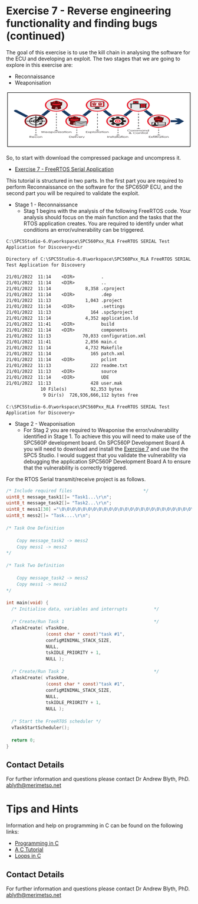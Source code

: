 # Exercise 7 - Reverse engineering functionality and finding bugs (continued)

The goal of this exercise is to use the kill chain in analysing the software for the ECU and developing an exploit. The two stages that we are going to explore in this exercise are:

* Reconnaissance
* Weaponisation

![Cyber Kill Cain](KillChain.png)

So, to start with download the compressed package and uncompress it.

* [Exercise 7 - FreeRTOS Serial Application](https://github.com/Merimetso-Code/EmbeddedAutomotiveSecurity/blob/main/EXERCISE7.zip)

This tutorial is structured in two parts. In the first part you are required to perform Reconnaissance on the software for the SPC650P ECU, and the second part you will be required to validate the exploit.  

* Stage 1 - Reconnaissance
  *  Stag 1 begins with the analysis of the following FreeRTOS code. Your analysis should focus on the main function and the tasks that the RTOS application creates. You are required to identify under what conditions an error/vulnerability can be triggered.
```
C:\SPC5Studio-6.0\workspace\SPC560Pxx_RLA FreeRTOS SERIAL Test Application for Discovery>dir

Directory of C:\SPC5Studio-6.0\workspace\SPC560Pxx_RLA FreeRTOS SERIAL Test Application for Discovery

21/01/2022  11:14    <DIR>          .
21/01/2022  11:14    <DIR>          ..
21/01/2022  11:14             8,358 .cproject
21/01/2022  11:14    <DIR>          .dep
21/01/2022  11:13             1,043 .project
21/01/2022  11:14    <DIR>          .settings
21/01/2022  11:13               164 .spc5project
21/01/2022  11:14             4,352 application.ld
21/01/2022  11:41    <DIR>          build
21/01/2022  11:14    <DIR>          components
21/01/2022  11:13            70,033 configuration.xml
21/01/2022  11:41             2,856 main.c
21/01/2022  11:14             4,732 Makefile
21/01/2022  11:14               165 patch.xml
21/01/2022  11:14    <DIR>          pclint
21/01/2022  11:13               222 readme.txt
21/01/2022  11:13    <DIR>          source
21/01/2022  11:14    <DIR>          UDE
21/01/2022  11:13               428 user.mak
             10 File(s)         92,353 bytes
              9 Dir(s)  726,936,666,112 bytes free

C:\SPC5Studio-6.0\workspace\SPC560Pxx_RLA FreeRTOS SERIAL Test Application for Discovery>
```  

* Stage 2 - Weaponisation
  *  For Stag 2 you are required to Weaponise the error/vulnerability identified in Stage 1. To achieve this you will need to make use of the SPC560P development board. On SPC560P Development Board A you will need to download and install the [Exercise 7]() and use the the SPC5 Studio. I would suggest that you validate the vulnerability via debugging the application SPC560P Development Board A to ensure that the vulnerability is correctly triggered.

For the RTOS Serial transmit/receive project is as follows.
```c
/* Include required files                           */
uint8_t message_task1[]= "Task1...\r\n";
uint8_t message_task2[]= "Task2...\r\n";
uint8_t mess1[30] ="\0\0\0\0\0\0\0\0\0\0\0\0\0\0\0\0\0\0\0\0\0\0\0\0\0\0\0\0\0\0";
uint8_t mess2[]= "Task....\r\n";

/* Task One Definition

    Copy message_task2 -> mess2
    Copy mess1 -> mess2
*/

/* Task Two Definition

    Copy message_task2 -> mess2
    Copy mess1 -> mess2
*/

int main(void) {
  /* Initialise data, variables and interrupts          */

  /* Create/Run Task 1                                  */
  xTaskCreate( vTaskOne,
               (const char * const)"task #1",
               configMINIMAL_STACK_SIZE,
               NULL,
               tskIDLE_PRIORITY + 1,
               NULL );

  /* Create/Run Task 2                                  */
  xTaskCreate( vTaskOne,
               (const char * const)"task #1",
               configMINIMAL_STACK_SIZE,
               NULL,
               tskIDLE_PRIORITY + 1,
               NULL );

  /* Start the FreeRTOS scheduler */
  vTaskStartScheduler();

  return 0;
}
```
## Contact Details

For further information and questions please contact Dr Andrew Blyth, PhD. <ablyth@merimetso.net>


# Tips and Hints
Information and help on programming in C can be found on the following links:
* [Programming in C](https://beginnersbook.com/2014/01/c-program-structure/)
* [A C Tutorial](https://www.cprogramming.com/tutorial/c-tutorial.html?inl=nv)
* [Loops in C](https://www.tutorialspoint.com/cprogramming/c_loops.htm)

## Contact Details

For further information and questions please contact Dr Andrew Blyth, PhD. <ablyth@merimetso.net>
